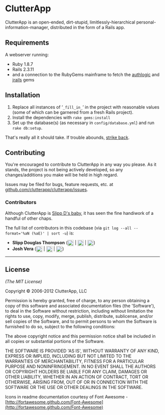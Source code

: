 # ClutterApp

ClutterApp is an open-ended, dirt-stupid, limitlessly-hierarchical personal-information-manager, distributed in the form of a Rails app.



## Requirements

A webserver running:

* Ruby 1.8.7
* Rails 2.3.11
* and a connection to the RubyGems mainframe to fetch the [authlogic](http://rubygems.org/gems/authlogic) and [jrails](http://rubygems.org/gems/jrails) gems



## Installation

1. Replace all instances of &lsquo;`_fill_in_`&rsquo; in the project with reasonable values (some of which can be garnered from a fresh Rails project).
2. Install the dependencies with `rake gems:install`
3. Set up the database(s) (as necessary in `config/database.yml`) and run `rake db:setup`.

That's really all it should take. If trouble abounds, [strike back](http://github.com/clutterapp/clutterapp/issues).


## Contributing

You're encouraged to contribute to ClutterApp in any way you please. As it stands, the project is not being actively developed, so any changes/additions you make will be held in high regard.

Issues may be filed for bugs, feature requests, etc. at [github.com/clutterapp/clutterapp/issues](http://github.com/clutterapp/clutterapp/issues).


### Contributors

Although ClutterApp is [Slipp D's baby](http://instagr.am/p/Q5yjaHDUGb/), it has seen the fine handiwork of a handful of other chaps.

The full list of contributors in this codebase (via `git log --all --format='%aN (%aE)' | sort -u`) is:

* **Slipp Douglas Thompson** ([<img src="https://raw.github.com/clutterapp/clutterapp/master/readme/graphics/font-awesome.icon-github.4183c4-tr.s84+8.png" height="20" align="absmiddle" alt="GitHub"/>](http://github.com/slippyd/) | [<img src="https://raw.github.com/clutterapp/clutterapp/master/readme/graphics/font-awesome.icon-twitter.4183c4-tr.s84+8.png" height="20" align="absmiddle" alt="Twitter"/>](http://twitter.com/theSlipp) | [<img src="https://raw.github.com/clutterapp/clutterapp/master/readme/graphics/font-awesome.icon-home.4183c4-tr.s84+8.png" height="20" align="absmiddle" alt="homepage"/>](http://slippyd.com))
* **Josh Vera** ([<img src="https://raw.github.com/clutterapp/clutterapp/master/readme/graphics/font-awesome.icon-github.4183c4-tr.s84+8.png" height="20" align="absmiddle" alt="GitHub"/>](http://github.com/joshvera/) | [<img src="https://raw.github.com/clutterapp/clutterapp/master/readme/graphics/font-awesome.icon-twitter.4183c4-tr.s84+8.png" height="20" align="absmiddle" alt="Twitter"/>](http://twitter.com/joshvera) | [<img src="https://raw.github.com/clutterapp/clutterapp/master/readme/graphics/font-awesome.icon-home.4183c4-tr.s84+8.png" height="20" align="absmiddle" alt="homepage"/>](http://www.joshvera.com))


---


## License

_(The MIT License)_

Copyright &copy; 2006-2012 ClutterApp, LLC

Permission is hereby granted, free of charge, to any person obtaining a copy of this software and associated documentation files (the 'Software'), to deal in the Software without restriction, including without limitation the rights to use, copy, modify, merge, publish, distribute, sublicense, and/or sell copies of the Software, and to permit persons to whom the Software is furnished to do so, subject to the following conditions:

The above copyright notice and this permission notice shall be included in all copies or substantial portions of the Software.

THE SOFTWARE IS PROVIDED 'AS IS', WITHOUT WARRANTY OF ANY KIND, EXPRESS OR IMPLIED, INCLUDING BUT NOT LIMITED TO THE WARRANTIES OF MERCHANTABILITY, FITNESS FOR A PARTICULAR PURPOSE AND NONINFRINGEMENT. IN NO EVENT SHALL THE AUTHORS OR COPYRIGHT HOLDERS BE LIABLE FOR ANY CLAIM, DAMAGES OR OTHER LIABILITY, WHETHER IN AN ACTION OF CONTRACT, TORT OR OTHERWISE, ARISING FROM, OUT OF OR IN CONNECTION WITH THE SOFTWARE OR THE USE OR OTHER DEALINGS IN THE SOFTWARE.

Icons in readme documentation courtesy of Font Awesome - [http://fortawesome.github.com/Font-Awesome](http://fortawesome.github.com/Font-Awesome)
